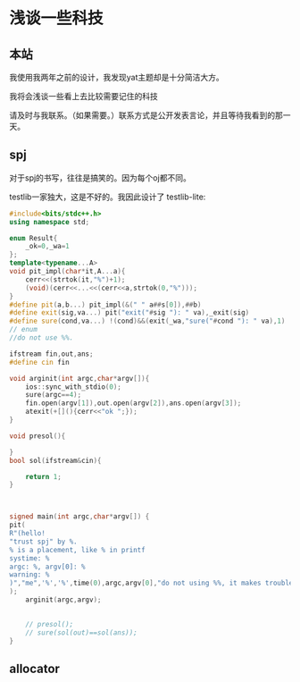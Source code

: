 # 浅谈一些科技

## 本站

我使用我两年之前的设计，我发现yat主题却是十分简洁大方。

我将会浅谈一些看上去比较需要记住的科技

请及时与我联系。（如果需要。）联系方式是公开发表言论，并且等待我看到的那一天。

## spj

对于spj的书写，往往是搞笑的。因为每个oj都不同。

testlib一家独大，这是不好的。我因此设计了 testlib-lite:

```cpp
#include<bits/stdc++.h>
using namespace std;

enum Result{
	_ok=0,_wa=1
};
template<typename...A>
void pit_impl(char*it,A...a){
	cerr<<(strtok(it,"%")+1);
	(void)(cerr<<...<<(cerr<<a,strtok(0,"%")));
}
#define pit(a,b...) pit_impl(&(" " a##s[0]),##b)
#define exit(sig,va...) pit("exit("#sig "): " va),_exit(sig)
#define sure(cond,va...) !(cond)&&(exit(_wa,"sure("#cond "): " va),1)
// enum
//do not use %%.

ifstream fin,out,ans;
#define cin fin

void arginit(int argc,char*argv[]){
	ios::sync_with_stdio(0);
	sure(argc==4);
	fin.open(argv[1]),out.open(argv[2]),ans.open(argv[3]);
	atexit(+[](){cerr<<"ok ";});
}

void presol(){

}
bool sol(ifstream&cin){

	return 1;
}



signed main(int argc,char*argv[]) {
pit(
R"(hello!
"trust spj" by %.
% is a placement, like % in printf
systime: %
argc: %, argv[0]: %
warning: %
)","me",'%','%',time(0),argc,argv[0],"do not using %%, it makes trouble."s
);
	arginit(argc,argv);

	
	// presol();
	// sure(sol(out)==sol(ans));
}
```

## allocator


<!--stackedit_data:
eyJoaXN0b3J5IjpbLTE0MjU2MTI4Niw0ODI4MTU1NTNdfQ==
-->